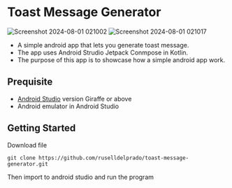 # Toast Message Generator 
![Screenshot 2024-08-01 021002](https://github.com/user-attachments/assets/727ea158-4b5c-4d2e-b5d1-93aa11c5e2c2)
![Screenshot 2024-08-01 021017](https://github.com/user-attachments/assets/683c154f-1b2d-431a-9889-73e431729531) 
* A simple android app that lets you generate toast message.<br>
* The app uses Android Strudio Jetpack Conmpose in Kotlin.<br>
* The purpose of this app is to showcase how a simple android app work.

## Prequisite
- [Android Studio](https://developer.android.com/studio) version Giraffe or above
- Android emulator in Android Studio
## Getting Started
Download file
```
git clone https://github.com/ruselldelprado/toast-message-generator.git
```
Then import to android studio and run the program
